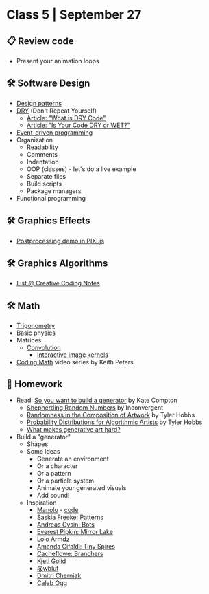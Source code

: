 # Class 5 | September 27

## 📋 Review code

* Present your animation loops

## 🛠️ Software Design

* [Design patterns](https://medium.com/educative/the-7-most-important-software-design-patterns-d60e546afb0e)
* [DRY](https://en.wikipedia.org/wiki/Don%27t_repeat_yourself) (Don't Repeat Yourself)
  * [Article: "What is DRY Code"](https://codinglead.github.io/javascript/what-is-DRY-code)
  * [Article: "Is Your Code DRY or WET?"](https://dzone.com/articles/is-your-code-dry-or-wet)
* [Event-driven programming](https://en.wikipedia.org/wiki/Event-driven_programming)
* Organization
  * Readability
  * Comments
  * Indentation
  * OOP (classes) - let's do a live example
  * Separate files
  * Build scripts
  * Package managers
* Functional programming

## 🛠️ Graphics Effects

* [Postprocessing demo in PIXI.js](https://pixijs.io/pixi-filters/tools/demo/)

## 🛠️ Graphics Algorithms

* [List @ Creative Coding Notes](https://github.com/cacheflowe/creative-coding-notes#graphics-concepts)

## 🛠️ Math

* [Trigonometry](https://editor.p5js.org/cacheflowe/sketches/SSqX9j2X-)
* [Basic physics](https://editor.p5js.org/cacheflowe/sketches/488Fdh1O1)
* Matrices
  * [Convolution](https://www.taylorpetrick.com/blog/post/convolution-part1)
    * [Interactive image kernels](https://setosa.io/ev/image-kernels/)
* [Coding Math](https://www.youtube.com/user/codingmath) video series by Keith Peters

## 📝 Homework

* Read:
  [So you want to build a generator](http://galaxykate0.tumblr.com/post/139774965871/so-you-want-to-build-a-generator) by Kate Compton
  * [Shepherding Random Numbers](https://inconvergent.net/2016/shepherding-random-numbers/) by Inconvergent
  * [Randomness in the Composition of Artwork](https://tylerxhobbs.com/essays/2014/randomness-in-the-composition-of-artwork) by Tyler Hobbs
  * [Probability Distributions for Algorithmic Artists](https://tylerxhobbs.com/essays/2014/probability-distributions-for-algorithmic-artists) by Tyler Hobbs
  * [What makes generative art hard?](https://bendotk.com/writing/what-makes-generative-art-hard)
* Build a "generator"
  * Shapes
  * Some ideas
    * Generate an environment
    * Or a character
    * Or a pattern
    * Or a particle system
    * Animate your generated visuals
    * Add sound!
  * Inspiration
    * [Manolo](https://www.behance.net/manoloide) - [code](https://github.com/manoloide/AllSketchs)
    * [Saskia Freeke: Patterns](http://sasj.nl/)
    * [Andreas Gysin: Bots](https://www.instagram.com/p/B9KGXmNByRa/)
    * [Everest Pipkin: Mirror Lake](https://everestpipkin.itch.io/mirrorlake)
    * [Lolo Armdz](https://www.instagram.com/p/Bo9XS81HomN/)
    * [Amanda Cifaldi: Tiny Spires](https://twitter.com/tinyspires)
    * [Cacheflowe: Branchers](https://www.instagram.com/p/BwHxemPFcMc/)
    * [Kjetl Golid](https://www.instagram.com/p/B1FUsgSANMz/)
    * [@wblut](https://www.instagram.com/p/B9scpU8HgXY/)
    * [Dmitri Cherniak](https://www.instagram.com/p/CDzmKONnAlj/)
    * [Caleb Ogg](https://www.instagram.com/p/B_YjBSYnMn1/)
